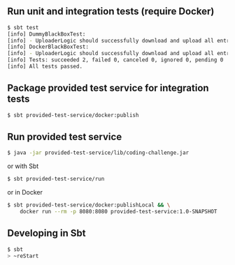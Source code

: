 ## Run unit and integration tests (require Docker)
```sh
$ sbt test
[info] DummyBlackBoxTest:
[info] - UploaderLogic should successfully download and upload all entries
[info] DockerBlackBoxTest:
[info] - UploaderLogic should successfully download and upload all entries
[info] Tests: succeeded 2, failed 0, canceled 0, ignored 0, pending 0
[info] All tests passed.
```
## Package provided test service for integration tests
```sh
$ sbt provided-test-service/docker:publish
```
## Run provided test service
```sh
$ java -jar provided-test-service/lib/coding-challenge.jar
```
or with Sbt
```sh
$ sbt provided-test-service/run
```
or in Docker
```sh
$ sbt provided-test-service/docker:publishLocal && \
    docker run --rm -p 8080:8080 provided-test-service:1.0-SNAPSHOT
```
## Developing in Sbt
```sh
$ sbt
> ~reStart
```

